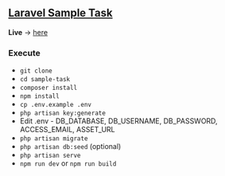 ## [Laravel Sample Task](https://sad-states-switch-23-227-186-130.loca.lt/)

**Live** -> [here](https://sad-states-switch-23-227-186-130.loca.lt/)

### Execute
- `git clone`
- `cd sample-task`
- `composer install`
- `npm install`
- `cp .env.example .env`
- `php artisan key:generate`
- Edit .env - DB_DATABASE, DB_USERNAME, DB_PASSWORD, ACCESS_EMAIL, ASSET_URL
- `php artisan migrate`
- `php artisan db:seed` (optional)
- `php artisan serve`
- `npm run dev` or `npm run build`
